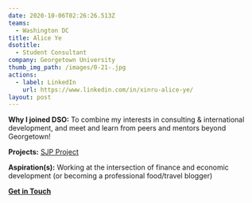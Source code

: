```yaml
---
date: 2020-10-06T02:26:26.513Z
teams:
  - Washington DC
title: Alice Ye
dsotitle:
  - Student Consultant
company: Georgetown University
thumb_img_path: /images/0-21-.jpg
actions:
  - label: LinkedIn
    url: https://www.linkedin.com/in/xinru-alice-ye/
layout: post
---
```

**Why I joined DSO:** To combine my interests in consulting & international development, and meet and learn from peers and mentors beyond Georgetown!

**Projects:** [SJP Project](http://www.sjpdc.org/)

**Aspiration(s):** Working at the intersection of finance and economic development (or becoming a professional food/travel blogger)

**[Get in Touch](mailto:aliceye@dsoglobal.org)**